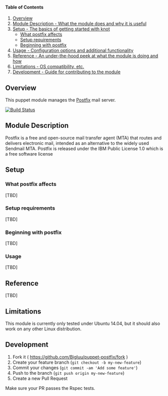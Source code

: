 #### Table of Contents

1. [Overview](#overview)
2. [Module Description - What the module does and why it is useful](#module-description)
3. [Setup - The basics of getting started with knot](#setup)
    * [What postfix affects](#what-postfix-affects)
    * [Setup requirements](#setup-requirements)
    * [Beginning with postfix](#beginning-with-postfix)
4. [Usage - Configuration options and additional functionality](#usage)
5. [Reference - An under-the-hood peek at what the module is doing and how](#reference)
5. [Limitations - OS compatibility, etc.](#limitations)
6. [Development - Guide for contributing to the module](#development)

## Overview

This puppet module manages the [Postfix](http://www.postfix.org/) mail server.

[![Build Status](https://travis-ci.org/Bigluu/puppet-postifx.svg?branch=master)](https://travis-ci.org/Bigluu/puppet-postfix)

## Module Description

Postfix is a free and open-source mail transfer agent (MTA) that routes and delivers electronic mail, intended as an alternative to the widely used Sendmail MTA.
Postfix is released under the IBM Public License 1.0 which is a free software license

## Setup

### What postfix affects
[TBD]

### Setup requirements
[TBD]

### Beginning with postfix
[TBD]

### Usage
[TBD]

## Reference
[TBD]

## Limitations
This module is currently only tested under Ubuntu 14.04, but it should also work on any other Linux distribution.

## Development

1. Fork it ( https://github.com/Bigluu/puppet-postfix/fork )
2. Create your feature branch (`git checkout -b my-new-feature`)
3. Commit your changes (`git commit -am 'Add some feature'`)
4. Push to the branch (`git push origin my-new-feature`)
5. Create a new Pull Request

Make sure your PR passes the Rspec tests.
